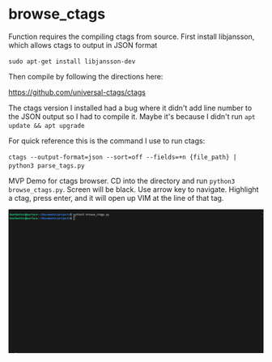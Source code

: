 # browse_ctags

Function requires the compiling ctags from source. First install libjansson, which allows ctags to output in JSON format

`sudo apt-get install libjansson-dev`

Then compile by following the directions here:

https://github.com/universal-ctags/ctags

The ctags version I installed had a bug where it didn't add line number to the JSON output so I had to compile it. Maybe it's because I didn't run `apt update && apt upgrade` 

For quick reference this is the command I use to run ctags:

`ctags --output-format=json --sort=off --fields=+n {file_path} | python3 parse_tags.py`


MVP Demo for ctags browser. CD into the directory and run `python3 browse_ctags.py`. Screen will be black. Use arrow key to navigate.
Highlight a ctag, press enter, and it will open up VIM at the line of that tag.


![gif](https://github.com/BnetButter/browse_ctags/blob/master/browse_ctags_v0.gif)

